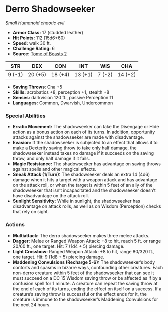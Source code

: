 # Derro Shadowseeker

*Small* *Humanoid* *chaotic evil*

- **Armor Class:** 17 (studded leather)
- **Hit Points:** 112 (15d6+60)
- **Speed:** walk 30 ft.
- **Challenge Rating:** 6
- **Source:** [Tome of Beasts 2](https://koboldpress.com/kpstore/product/tome-of-beasts-2-for-5th-edition/)

| STR | DEX | CON | INT | WIS | CHA |
| --- | --- | --- | --- | --- | --- |
| 9 (-1) | 20 (+5) | 18 (+4) | 13 (+1) | 7 (-2) | 14 (+2) |

- **Saving Throws**: Cha +5
- **Skills:** acrobatics +8, perception +1, stealth +8
- **Senses:** darkvision 120 ft., passive Perception 11
- **Languages:** Common, Dwarvish, Undercommon
### Special Abilities
- **Erratic Movement:** The shadowseeker can take the Disengage or Hide action as a bonus action on each of its turns. In addition, opportunity attacks against the shadowseeker are made with disadvantage.
- **Evasion:** If the shadowseeker is subjected to an effect that allows it to make a Dexterity saving throw to take only half damage, the shadowseeker instead takes no damage if it succeeds on the saving throw, and only half damage if it fails.
- **Magic Resistance:** The shadowseeker has advantage on saving throws against spells and other magical effects.
- **Sneak Attack (1/Turn):** The shadowseeker deals an extra 14 (4d6) damage when it hits a target with a weapon attack and has advantage on the attack roll, or when the target is within 5 feet of an ally of the shadowseeker that isn’t incapacitated and the shadowseeker doesn’t have disadvantage on the attack roll.
- **Sunlight Sensitivity:** While in sunlight, the shadowseeker has disadvantage on attack rolls, as well as on Wisdom (Perception) checks that rely on sight.
### Actions
- **Multiattack:** The derro shadowseeker makes three melee attacks.
- **Dagger:** Melee or Ranged Weapon Attack: +8 to hit, reach 5 ft. or range 20/60 ft., one target. Hit: 7 (1d4 + 5) piercing damage.
- **Light Crossbow:** Ranged Weapon Attack: +8 to hit, range 80/320 ft., one target. Hit: 9 (1d8 + 5) piercing damage.
- **Maddening Convulsions (Recharge 5-6):** The shadowseeker’s body contorts and spasms in bizarre ways, confounding other creatures. Each non-derro creature within 5 feet of the shadowseeker that can see it must succeed on a DC 15 Wisdom saving throw or be affected as if by a confusion spell for 1 minute. A creature can repeat the saving throw at the end of each of its turns, ending the effect on itself on a success. If a creature’s saving throw is successful or the effect ends for it, the creature is immune to the shadowseeker’s Maddening Convulsions for the next 24 hours.
